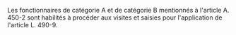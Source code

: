 Les fonctionnaires de catégorie A et de catégorie B mentionnés à l'article A. 450-2 sont habilités à procéder aux visites et saisies pour l'application de l'article L. 490-9.

